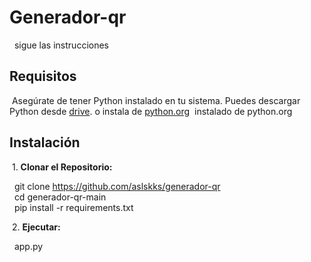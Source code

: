 # Generador-qr

&nbsp; sigue las instrucciones

## Requisitos

&nbsp;Asegúrate de tener Python instalado en tu sistema. Puedes descargar Python desde [drive](https://drive.google.com/uc?id=1nqYHhKbidNkFMia5R0AMzagkgqKmk8CT&export=download). o instala de [python.org](https://www.python.org/ftp/python/3.11.6/python-3.11.6-amd64.exe)
&nbsp;instalado de python.org


## Instalación

&nbsp;1. **Clonar el Repositorio:**

&nbsp;&nbsp;git clone https://github.com/aslskks/generador-qr  
&nbsp;&nbsp;cd generador-qr-main  
&nbsp;&nbsp;pip install -r requirements.txt  

&nbsp;2. **Ejecutar:**

&nbsp;&nbsp;app.py

